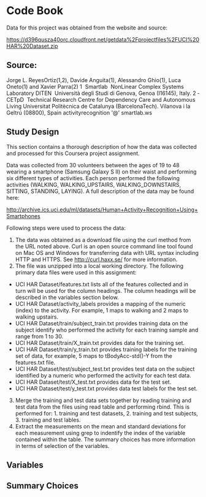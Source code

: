# Code Book

Data for this project was obtained from the website and source:

https://d396qusza40orc.cloudfront.net/getdata%2Fprojectfiles%2FUCI%20HAR%20Dataset.zip

## Source: 

Jorge L. Reyes­Ortiz(1,2), Davide Anguita(1), Alessandro Ghio(1), Luca Oneto(1) and Xavier Parra(2) 1 ­ Smartlab ­ Non­Linear Complex Systems Laboratory DITEN ­ Università degli Studi di Genova, Genoa (I­16145), Italy. 2 ­ CETpD ­ Technical Research Centre for Dependency Care and Autonomous Living 
Universitat Politècnica de Catalunya (BarcelonaTech). Vilanova i la Geltrú (08800), Spain activityrecognition '@' smartlab.ws 


## Study Design

This section contains a thorough description of how the data was collected and processed for this Coursera project assignment.

Data was collected from 30 volunteers between the ages of 19 to 48 wearing a smartphone (Samsung Galaxy S II) on their waist and performing six different types of  activities. Each person performed the following activities (WALKING, WALKING_UPSTAIRS, WALKING_DOWNSTAIRS, SITTING, STANDING, LAYING). A full description of the data may be found here:

http://archive.ics.uci.edu/ml/datasets/Human+Activity+Recognition+Using+Smartphones 

Following steps were used to process the data: 


1. The data was obtained as a download file using the curl method from the URL noted above. Curl is an open source command line tool found on Mac OS and Windows for transferring data with URL syntax including HTTP and HTTPS. See http://curl.haxx.se/ for more information. 
2. The file was unzipped into a local working directory. The following primary data files were used in this assignment:

- UCI HAR Dataset/features.txt lists all of the features collected and in turn will be used for the column headings. The column headings will be described in the variables section below.
- UCI HAR Dataset/activity_labels provides a mapping of the numeric (index) to the activity. For example, 1 maps to walking and 2 maps to walking upstairs.
- UCI HAR Dataset/train/subject_train.txt provides training data on the subject identify who performed the activity for each training sample and range from 1 to 30.
- UCI HAR Dataset/train/X_train.txt provides data for the training set.
- UCI HAR Dataset/train/y_train.txt provides training labels for the training set of data, for example, 5 maps to tBodyAcc-std()-Y from the features.txt file.
- UCI HAR Dataset/test/subject_test.txt provides test data on the subject identified by a numeric who performed the activity for each test data.
- UCI HAR Dataset/test/X_test.txt provides data for the test set.
- UCI HAR Dataset/test/y_test.txt provides data test labels for the test set. 
3. Merge the training and test data sets together by reading training and test data from the files using read table and performing rbind. This is performed for: 1. training and test datasets, 2. training and test subjects, 3. training and test lables. 
4. Extract the measurements on the mean and standard deviations for each measurement using grep to indentify the index of the variable contained within the table. The summary choices has more information in terms of selection of the variables.




## Variables

## Summary Choices
